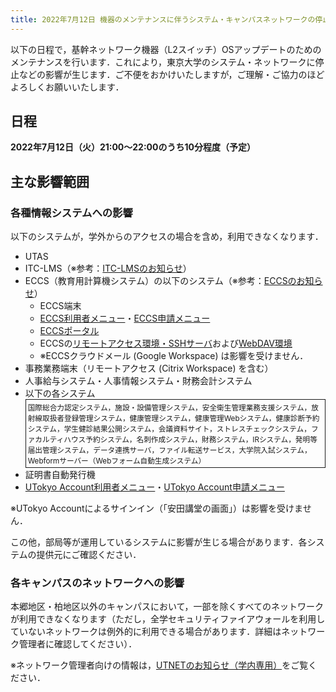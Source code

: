 ```yaml
---
title: 2022年7月12日 機器のメンテナンスに伴うシステム・キャンパスネットワークの停止
---
```


以下の日程で，基幹ネットワーク機器（L2スイッチ）OSアップデートのためのメンテナンスを行います．これにより，東京大学のシステム・ネットワークに停止などの影響が生じます．ご不便をおかけいたしますが，ご理解・ご協力のほどよろしくお願いいたします．

## 日程

**2022年7月12日（火）21:00～22:00のうち10分程度（予定）**

## 主な影響範囲

### 各種情報システムへの影響

以下のシステムが，学外からのアクセスの場合を含め，利用できなくなります．

- UTAS
- ITC-LMS（※参考：[ITC-LMSのお知らせ](https://www.ecc.u-tokyo.ac.jp/announcement/2022/07/07_3437.html)）
- ECCS（教育用計算機システム）の以下のシステム（※参考：[ECCSのお知らせ](https://www.ecc.u-tokyo.ac.jp/announcement/2022/07/07_3434.html)）
    - ECCS端末
    - [ECCS利用者メニュー](https://idm.ecc.u-tokyo.ac.jp/webmtn/)・[ECCS申請メニュー](https://idm.ecc.u-tokyo.ac.jp/idworkflow/)
    - [ECCSポータル](https://portal.ecc.u-tokyo.ac.jp/)
    - ECCSの[リモートアクセス環境・SSHサーバ](https://www.ecc.u-tokyo.ac.jp/system/outside.html)および[WebDAV環境](https://www.ecc.u-tokyo.ac.jp/system/network_storage.html)
    - ※ECCSクラウドメール (Google Workspace) は影響を受けません．
- 事務業務端末（リモートアクセス (Citrix Workspace) を含む）
- 人事給与システム・人事情報システム・財務会計システム
- 以下の各システム
    <div style="font-size: smaller; border: 1px solid currentcolor; padding: 0.25em;">国際総合力認定システム，施設・設備管理システム，安全衛生管理業務支援システム，放射線取扱者登録管理システム，健康管理システム，健康管理Webシステム，健康診断予約システム，学生健診結果公開システム，会議資料サイト，ストレスチェックシステム，ファカルティハウス予約システム，名刺作成システム，財務システム，IRシステム，発明等届出管理システム，データ連携サーバ，ファイル転送サービス，大学院入試システム，Webformサーバー（Webフォーム自動生成システム）</div>
- 証明書自動発行機
- [UTokyo Account利用者メニュー](https://utacm.adm.u-tokyo.ac.jp/webmtn/LoginServlet)・[UTokyo Account申請メニュー](https://utacm.adm.u-tokyo.ac.jp/idworkflow/servlet?login)

※UTokyo Accountによるサインイン（「安田講堂の画面」）は影響を受けません．

この他，部局等が運用しているシステムに影響が生じる場合があります．各システムの提供元にご確認ください．

### 各キャンパスのネットワークへの影響

本郷地区・柏地区以外のキャンパスにおいて，一部を除くすべてのネットワークが利用できなくなります（ただし，全学セキュリティファイアウォールを利用していないネットワークは例外的に利用できる場合があります．詳細はネットワーク管理者に確認してください）．

※ネットワーク管理者向けの情報は，[UTNETのお知らせ（学内専用）](https://www.nc.u-tokyo.ac.jp/plannedwork/20220712)をご覧ください．
